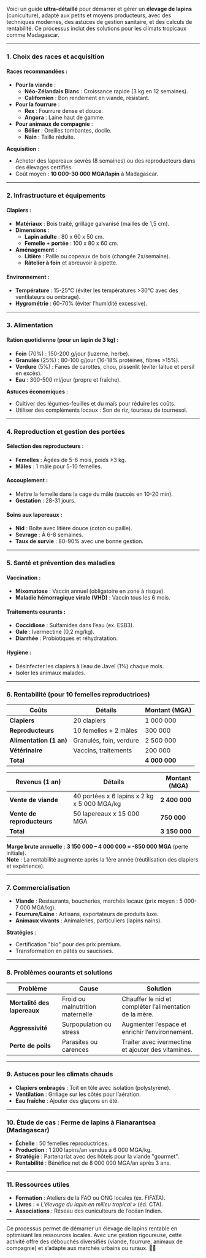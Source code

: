 Voici un guide **ultra-détaillé** pour démarrer et gérer un **élevage de lapins** (cuniculture), adapté aux petits et moyens producteurs, avec des techniques modernes, des astuces de gestion sanitaire, et des calculs de rentabilité. Ce processus inclut des solutions pour les climats tropicaux comme Madagascar.

---

### **1. Choix des races et acquisition**
#### **Races recommandées** :
- **Pour la viande** :  
  - **Néo-Zélandais Blanc** : Croissance rapide (3 kg en 12 semaines).  
  - **Californien** : Bon rendement en viande, résistant.  
- **Pour la fourrure** :  
  - **Rex** : Fourrure dense et douce.  
  - **Angora** : Laine haut de gamme.  
- **Pour animaux de compagnie** :  
  - **Bélier** : Oreilles tombantes, docile.  
  - **Nain** : Taille réduite.  

**Acquisition** :  
- Acheter des lapereaux sevrés (8 semaines) ou des reproducteurs dans des élevages certifiés.  
- Coût moyen : **10 000-30 000 MGA/lapin** à Madagascar.  

---

### **2. Infrastructure et équipements**
#### **Clapiers** :
- **Matériaux** : Bois traité, grillage galvanisé (mailles de 1,5 cm).  
- **Dimensions** :  
  - **Lapin adulte** : 80 x 60 x 50 cm.  
  - **Femelle + portée** : 100 x 80 x 60 cm.  
- **Aménagement** :  
  - **Litière** : Paille ou copeaux de bois (changée 2x/semaine).  
  - **Râtelier à foin** et abreuvoir à pipette.  

#### **Environnement** :
- **Température** : 15-25°C (éviter les températures >30°C avec des ventilateurs ou ombrage).  
- **Hygrométrie** : 60-70% (éviter l’humidité excessive).  

---

### **3. Alimentation**
#### **Ration quotidienne** (pour un lapin de 3 kg) :
- **Foin** (70%) : 150-200 g/jour (luzerne, herbe).  
- **Granulés** (25%) : 80-100 g/jour (16-18% protéines, fibres >15%).  
- **Verdure** (5%) : Fanes de carottes, chou, pissenlit (éviter laitue et persil en excès).  
- **Eau** : 300-500 ml/jour (propre et fraîche).  

**Astuces économiques** :  
- Cultiver des légumes-feuilles et du maïs pour réduire les coûts.  
- Utiliser des compléments locaux : Son de riz, tourteau de tournesol.  

---

### **4. Reproduction et gestion des portées**
#### **Sélection des reproducteurs** :
- **Femelles** : Âgées de 5-6 mois, poids >3 kg.  
- **Mâles** : 1 mâle pour 5-10 femelles.  

#### **Accouplement** :
- Mettre la femelle dans la cage du mâle (succès en 10-20 min).  
- **Gestation** : 28-31 jours.  

#### **Soins aux lapereaux** :
- **Nid** : Boîte avec litière douce (coton ou paille).  
- **Sevrage** : À 6-8 semaines.  
- **Taux de survie** : 80-90% avec une bonne gestion.  

---

### **5. Santé et prévention des maladies**
#### **Vaccination** :
- **Mixomatose** : Vaccin annuel (obligatoire en zone à risque).  
- **Maladie hémorragique virale (VHD)** : Vaccin tous les 6 mois.  

#### **Traitements courants** :
- **Coccidiose** : Sulfamides dans l’eau (ex. ESB3).  
- **Gale** : Ivermectine (0,2 mg/kg).  
- **Diarrhée** : Probiotiques et réhydratation.  

#### **Hygiène** :
- Désinfecter les clapiers à l’eau de Javel (1%) chaque mois.  
- Isoler les animaux malades.  

---

### **6. Rentabilité (pour 10 femelles reproductrices)**  
| **Coûts**                  | **Détails**                          | **Montant (MGA)**       |  
|----------------------------|--------------------------------------|-------------------------|  
| **Clapiers**               | 20 clapiers                         | 1 000 000               |  
| **Reproducteurs**          | 10 femelles + 2 mâles               | 300 000                 |  
| **Alimentation (1 an)**   | Granulés, foin, verdure             | 2 500 000               |  
| **Vétérinaire**            | Vaccins, traitements                | 200 000                 |  
| **Total**                  |                                      | **4 000 000**           |  

| **Revenus (1 an)**         | **Détails**                          | **Montant (MGA)**       |  
|----------------------------|--------------------------------------|-------------------------|  
| **Vente de viande**         | 40 portées x 6 lapins x 2 kg x 5 000 MGA/kg | **2 400 000**    |  
| **Vente de reproducteurs** | 50 lapereaux x 15 000 MGA            | **750 000**             |  
| **Total**                  |                                      | **3 150 000**           |  

**Marge brute annuelle** : **3 150 000 – 4 000 000 = -850 000 MGA** (perte initiale).  
**Note** : La rentabilité augmente après la 1ère année (réutilisation des clapiers et expérience).  

---

### **7. Commercialisation**  
- **Viande** : Restaurants, boucheries, marchés locaux (prix moyen : 5 000-7 000 MGA/kg).  
- **Fourrure/Laine** : Artisans, exportateurs de produits luxe.  
- **Animaux vivants** : Animaleries, particuliers (lapins nains).  

**Stratégies** :  
- Certification "bio" pour des prix premium.  
- Transformation en pâtés ou saucisses.  

---

### **8. Problèmes courants et solutions**  
| **Problème**               | **Cause**                      | **Solution**                          |  
|----------------------------|--------------------------------|---------------------------------------|  
| **Mortalité des lapereaux** | Froid ou malnutrition maternelle | Chauffer le nid et compléter l’alimentation de la mère. |  
| **Aggressivité**           | Surpopulation ou stress        | Augmenter l’espace et enrichir l’environnement. |  
| **Perte de poils**          | Parasites ou carences          | Traiter avec ivermectine et ajouter des vitamines. |  

---

### **9. Astuces pour les climats chauds**  
- **Clapiers ombragés** : Toit en tôle avec isolation (polystyrène).  
- **Ventilation** : Grillage sur les côtés pour l’aération.  
- **Eau fraîche** : Ajouter des glaçons en été.  

---

### **10. Étude de cas : Ferme de lapins à Fianarantsoa (Madagascar)**  
- **Échelle** : 50 femelles reproductrices.  
- **Production** : 1 200 lapins/an vendus à 6 000 MGA/kg.  
- **Stratégie** : Partenariat avec des hôtels pour la viande "gourmet".  
- **Rentabilité** : Bénéfice net de 8 000 000 MGA/an après 3 ans.  

---

### **11. Ressources utiles**  
- **Formation** : Ateliers de la FAO ou ONG locales (ex. FIFATA).  
- **Livres** : *« L’élevage du lapin en milieu tropical »* (éd. CTA).  
- **Associations** : Réseau des cuniculteurs de l’océan Indien.  

---

Ce processus permet de démarrer un élevage de lapins rentable en optimisant les ressources locales. Avec une gestion rigoureuse, cette activité offre des débouchés diversifiés (viande, fourrure, animaux de compagnie) et s’adapte aux marchés urbains ou ruraux. 🐇🌿
